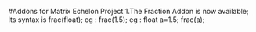 #Addons for Matrix Echelon Project 
1.The Fraction Addon is now available;
  Its syntax is frac(float);
  eg : frac(1.5);
  eg : float a=1.5;
       frac(a);
